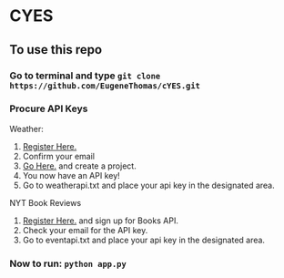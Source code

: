 # CYES

## To use this repo

### Go to terminal and type `git clone https://github.com/EugeneThomas/cYES.git`

### Procure API Keys
Weather: 
1. [Register Here.](http://api.wunderground.com/member/registration?mode=api_signup)
2. Confirm your email
3. [Go Here.](http://api.wunderground.com/weather/api/d/pricing.html) and create a project.
4. You now have an API key!
5. Go to weatherapi.txt and place your api key in the designated area.

NYT Book Reviews
1. [Register Here.](https://developer.nytimes.com/signup) and sign up for Books API.
2. Check your email for the API key.
3. Go to eventapi.txt and place your api key in the designated area.

### Now to run: `python app.py`
